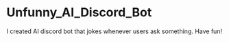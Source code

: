# Unfunny_AI_Discord_Bot
I created AI discord bot that jokes whenever users ask something. Have fun!
